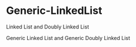 # Generic-LinkedList
Linked List and Doubly Linked List

Generic Linked List and Generic Doubly Linked List
